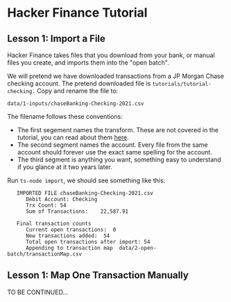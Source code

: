 # Hacker Finance Tutorial

## Lesson 1: Import a File

Hacker Finance takes files that you download from your
bank, or manual files you create, and imports them into
the "open batch".   

We will pretend we have downloaded transactions from a
JP Morgan Chase checking account.  The pretend downloaded file
is `tutorials/tutorial-checking.`  Copy and rename the file to:

```
data/1-inputs/chaseBanking-Checking-2021.csv
```

The filename follows these conventions:

* The first segement names the transform.  These are not covered
  in the tutorial, you can read about them [here](./transforms.md).
* The second segment names the account. Every file from the
  same account should forever use the exact same spelling
  for the account.   
* The third segment is anything you want, something easy to
  understand if you glance at it two years later.

Run `ts-node import`, we should see something like this:

```
   IMPORTED FILE chaseBanking-Checking-2021.csv
      Debit Account: Checking
      Trx Count: 54
      Sum of Transactions:    22,587.91

   Final transaction counts
      Current open transactions:  0
      New transactions added:  54
      Total open transactions after import: 54
      Appending to transaction map  data/2-open-batch/transactionMap.csv
```

## Lesson 1: Map One Transaction Manually

TO BE CONTINUED...